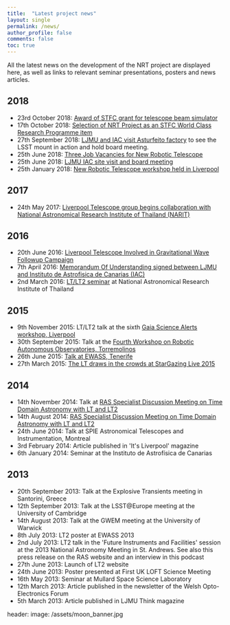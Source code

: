 ```yaml
---
title:  "Latest project news"
layout: single
permalink: /news/
author_profile: false
comments: false
toc: true
---
```


All the latest news on the development of the NRT project are displayed here, as well as links to relevant seminar presentations, posters and news articles.

## 2018
* 23rd October 2018:  [Award of STFC grant for telescope beam simulator](NEWS_beam_sim.md) 
* 17th October 2018:  [Selection of NRT Project as an STFC World Class Research Programme item](https://stfc.ukri.org/about-us/our-purpose-and-priorities/planning-and-strategy/stfc-reviews/research-programme/?previewid=78E7D713-75C9-4556-96115F96F6237E61)
* 27th September 2018: [LJMU and IAC visit Asturfeito factory](visit.md) to see the LSST mount in action and hold board meeting.
* 25th June 2018:	[Three Job Vacancies for New Robotic Telescope](http://telescope.livjm.ac.uk/News/Archive/index.php?sf=s20180625)
* 25th June 2018: [LJMU IAC site visit and board meeting](vist_lapalma.md)
* 25th January 2018:	[New Robotic Telescope workshop held in Liverpool](http://telescope.livjm.ac.uk/News/Archive/index.php?sf=s20180125)

## 2017
* 24th May 2017:	[Liverpool Telescope group begins collaboration with National Astronomical Research Institute of Thailand (NARIT)](http://telescope.livjm.ac.uk/News/Archive/index.php?sf=s20170524)

## 2016
* 20th June 2016:	[Liverpool Telescope Involved in Gravitational Wave Followup Campaign](http://telescope.livjm.ac.uk/News/Archive/index.php?sf=s20160620)
* 7th April 2016: [Memorandum Of Understanding signed between LJMU and Instituto de Astrofisica de Canarias (IAC)](http://telescope.livjm.ac.uk/News/Archive/index.php?sf=s20160407)
* 2nd March 2016: [LT/LT2 seminar](http://telescope.livjm.ac.uk/lt2/downloads/160302_narit.pdf) at National Astronomical Research Institute of Thailand


## 2015
* 9th November 2015: LT/LT2 talk at the sixth [Gaia Science Alerts workshop, Liverpool](https://www.ast.cam.ac.uk/ioa/wikis/gsawgwiki/index.php/Workshop2015:main)
* 30th September 2015: Talk at the [Fourth Workshop on Robotic Autonomous Observatories, Torremolinos](http://astrorob.iaa.es/)
* 26th June 2015: [Talk at EWASS, Tenerife](http://eas.unige.ch/EWASS2015/index.jsp)
* 27th March 2015: [The LT draws in the crowds at StarGazing Live 2015](http://telescope.livjm.ac.uk/News/Archive/index.php?sf=s20150327)

## 2014
* 14th November 2014: Talk at [RAS Specialist Discussion Meeting on Time Domain Astronomy with LT and LT2](http://telescope.livjm.ac.uk/News/Archive/index.php?sf=s20140815)
* 14th August 2014: [RAS Specialist Discussion Meeting on Time Domain Astronomy with LT and LT2](http://telescope.livjm.ac.uk/News/Archive/index.php?sf=s20140815)
* 24th June 2014: Talk at SPIE Astronomical Telescopes and Instrumentation, Montreal
* 3rd February 2014: Article published in 'It's Liverpool' magazine
* 6th January 2014: Seminar at the Instituto de Astrofísica de Canarias


## 2013
* 20th September 2013: Talk at the Explosive Transients meeting in Santorini, Greece
* 12th September 2013: Talk at the LSST@Europe meeting at the University of Cambridge
* 14th August 2013: Talk at the GWEM meeting at the University of Warwick
* 8th July 2013: LT2 poster at EWASS 2013
* 2nd July 2013: LT2 talk in the 'Future Instruments and Facilities' session at the 2013 National Astronomy Meeting in St. Andrews. See also this press release on the RAS website and an interview in this podcast
* 27th June 2013: Launch of LT2 website
* 24th June 2013: Poster presented at First UK LOFT Science Meeting
* 16th May 2013: Seminar at Mullard Space Science Laboratory
* 12th March 2013: Article published in the newsletter of the Welsh Opto-Electronics Forum
* 5th March 2013: Article published in LJMU Think magazine

header:
    image: /assets/moon_banner.jpg

